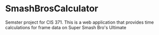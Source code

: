 # SmashBrosCalculator
Semster project for CIS 371. This is a web application that provides time calculations for frame data on Super Smash Bro's Ultimate
